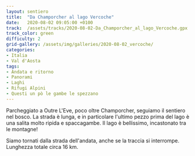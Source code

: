 ```yaml
---
layout: sentiero
title:  "Da Champorcher al lago Vercoche"
date:   2020-08-02 09:05:00 +0100
track:  /assets/tracks/2020-08-02-Da_Champorcher_al_lago_Vercoche.gpx
track_color: green
difficulty: 2
grid-gallery: /assets/img/galleries/2020-08-02_vercoche/
categories:
- Italia
- Val d'Aosta
tags:
- Andata e ritorno
- Panorami
- Laghi
- Rifugi Alpini
- Questi un pò le gambe le spezzano
---
```


Parcheggiato a Outre L'Eve, poco oltre Champorcher, seguiamo il sentiero nel bosco. La strada è lunga, e in particolare l'ultimo pezzo prima del lago è una salita molto ripida e spaccagambe. Il lago è bellissimo, incastonato tra le montagne! 

Siamo tornati dalla strada dell'andata, anche se la traccia si interrompe. Lunghezza totale circa 16 km. 